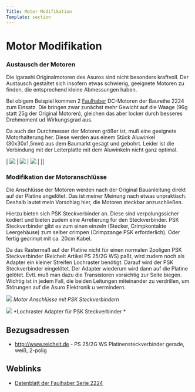 ```yaml
---
Title: Motor Modifikation
Template: section
---
```


# Motor Modifikation

### Austausch der Motoren

Die Igarashi Originalmotoren des Asuros sind nicht besonders kraftvoll. Der Austausch gestaltet sich insofern etwas schwierig, geeignete Motoren zu finden, die entsprechend kleine Abmessungen haben. 

Bei obigem Beispiel kommen 2 [Faulhaber][1] DC-Motoren der Baureihe 2224 zum Einsatz. Die bringen zwar zunächst mehr Gewicht auf die Waage (96g statt 25g der Original Motoren), gleichen das aber locker durch besseres Drehmoment ud Wirkungsgrad aus. 

Da auch der Durchmesser der Motoren größer ist, muß eine geeignete Motorhalterung her. Diese werden aus einem Stück Aluwinkel (30x30x1,5mm) aus dem Baumarkt gesägt und gebohrt. Leider ist die Verbindung mit der Leiterplatte mit dem Aluwinkeln nicht ganz optimal. 



| ![](%assets_url%/motor_mod.jpg) | ![](%assets_url%/motor_halter.jpg) | ![](%assets_url%/faulhaber.jpg) |
||



### Modifikation der Motoranschlüsse

Die Anschlüsse der Motoren werden nach der Original Bauanleitung direkt auf der Platine angelötet. Das ist meiner Meinung nach etwas unpraktisch. Deshalb lautet mein Vorschlag hier, die Motoren steckbar anzuschließen. 

Hierzu bieten sich PSK Steckverbinder an. Diese sind verpolungssicher kodiert und bieten zudem eine Arretierung für den Steckverbinder. PSK Steckverbinder gibt es zum einen einzeln (Stecker, Crimpkontakte Leergehäuse) zum selber crimpen (Crimpzange PSK erforderlich). Oder fertig gecrimpt mit ca. 20cm Kabel. 

Da das Rastermaß auf der Platine nicht für einen normalen 2poligen PSK Steckverbinder (Reichelt Artikel PS 25/2G WS) paßt, wird zudem noch als Adapter ein kleiner Streifen Lochraster benötigt. Darauf wird der PSK Steckverbinder eingelötet. Der Adapter wiederum wird dann auf die Platine gelötet. Evtl. muß man dazu die Transistoren vorsichtig zur Seite biegen. Wichtig ist in jedem Fall, die beiden Leitungen miteinander zu verdrillen, um Störungen auf die Asuro Elektronik u vermindern. 



![](%assets_url%/mod_motor2.jpg) 
*Motor Anschlüsse mit PSK Steckverbindern*



![](%assets_url%/mod_motor1.jpg)
*Lochraster Adapter für PSK Steckverbinder *



## Bezugsadressen

*   <http://www.reichelt.de> - PS 25/2G WS Platinensteckverbinder gerade, weiß, 2-polig 



## Weblinks

*   [Datenblatt der Faulhaber Serie 2224][7]

 [1]: http://www.faulhaber-group.com
 [7]: http://www.faulhaber-group.com/uploadpk/d_2224SR_DFF.pdf